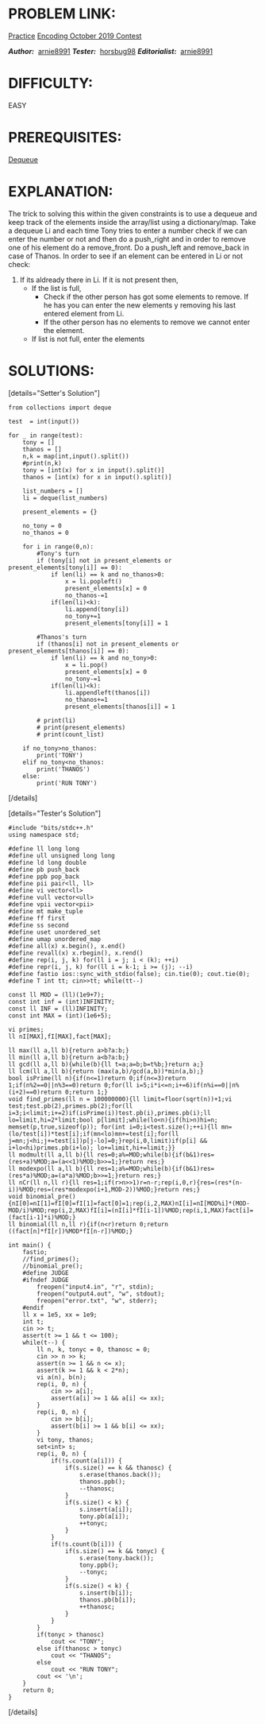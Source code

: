 # PROBLEM LINK:

[Practice](https://www.codechef.com/ENOC2019/problems/TVT)
[Encoding October 2019 Contest](https://www.codechef.com/ENOC2019?order=desc&sortBy=successful_submissions)

***Author:***  [arnie8991](https://www.codechef.com/users/arnie8991)
***Tester:***  [horsbug98](https://www.codechef.com/users/horsbug98)
***Editorialist:***  [arnie8991](https://www.codechef.com/users/arnie8991)

# DIFFICULTY:
EASY

# PREREQUISITES:
[Dequeue](https://en.wikipedia.org/wiki/Double-ended_queue)
 
# EXPLANATION:

The trick to solving this within the given constraints is to use a dequeue and keep track of the elements inside the array/list using a dictionary/map.
Take a dequeue Li and each time Tony tries to enter a number check if we can enter the number or not and then do a push_right and in order to remove one of his element do a remove_front.  Do a push_left and remove_back in case of Thanos.
In order to see if an element can be entered in Li or not check:
1. If its aldready there in Li. If it is not present then,
    * If the list is full, 
        * Check if the other person has got some elements to remove. If he has you can enter the new elements y removing his last entered element from Li.
        * If the other person has no elements to remove we cannot enter the element. 
    * If list is not full, enter the elements

# SOLUTIONS:

[details="Setter's Solution"]
    
    from collections import deque

    test  = int(input())

    for _ in range(test): 
        tony = []
        thanos = []
        n,k = map(int,input().split())
        #print(n,k)
        tony = [int(x) for x in input().split()]
        thanos = [int(x) for x in input().split()]

        list_numbers = []
        li = deque(list_numbers)

        present_elements = {}

        no_tony = 0 
        no_thanos = 0
        
        for i in range(0,n):
            #Tony's turn 
            if (tony[i] not in present_elements or present_elements[tony[i]] == 0):
                if len(li) == k and no_thanos>0:
                    x = li.popleft()
                    present_elements[x] = 0
                    no_thanos-=1
                if(len(li)<k):
                    li.append(tony[i])
                    no_tony+=1
                    present_elements[tony[i]] = 1
                
            #Thanos's turn
            if (thanos[i] not in present_elements or present_elements[thanos[i]] == 0):
                if len(li) == k and no_tony>0:
                    x = li.pop()
                    present_elements[x] = 0
                    no_tony-=1
                if(len(li)<k):
                    li.appendleft(thanos[i])
                    no_thanos+=1
                    present_elements[thanos[i]] = 1
                
            # print(li)
            # print(present_elements)
            # print(count_list)

        if no_tony>no_thanos:
            print('TONY')
        elif no_tony<no_thanos:
            print('THANOS')
        else:
            print('RUN TONY')
[/details]

[details="Tester's Solution"]
    
    #include "bits/stdc++.h"
    using namespace std;
    
    #define ll long long
    #define ull unsigned long long
    #define ld long double
    #define pb push_back
    #define ppb pop_back
    #define pii pair<ll, ll>
    #define vi vector<ll>
    #define vull vector<ull>
    #define vpii vector<pii>
    #define mt make_tuple
    #define ff first
    #define ss second
    #define uset unordered_set
    #define umap unordered_map
    #define all(x) x.begin(), x.end()
    #define revall(x) x.rbegin(), x.rend()
    #define rep(i, j, k) for(ll i = j; i < (k); ++i)
    #define repr(i, j, k) for(ll i = k-1; i >= (j); --i)
    #define fastio ios::sync_with_stdio(false); cin.tie(0); cout.tie(0);
    #define T int tt; cin>>tt; while(tt--)
    
    const ll MOD = (ll)(1e9+7);
    const int inf = (int)INFINITY;
    const ll INF = (ll)INFINITY;
    const int MAX = (int)(1e6+5);
    
    vi primes;
    ll nI[MAX],fI[MAX],fact[MAX];
    
    ll max(ll a,ll b){return a>b?a:b;}
    ll min(ll a,ll b){return a<b?a:b;}
    ll gcd(ll a,ll b){while(b){ll t=a;a=b;b=t%b;}return a;}     
    ll lcm(ll a,ll b){return (max(a,b)/gcd(a,b))*min(a,b);}
    bool isPrime(ll n){if(n<=1)return 0;if(n<=3)return 1;if(n%2==0||n%3==0)return 0;for(ll i=5;i*i<=n;i+=6)if(n%i==0||n%(i+2)==0)return 0;return 1;}
    void find_primes(ll n = 100000000){ll limit=floor(sqrt(n))+1;vi test;test.pb(2),primes.pb(2);for(ll i=3;i<limit;i+=2)if(isPrime(i))test.pb(i),primes.pb(i);ll lo=limit,hi=2*limit;bool p[limit];while(lo<n){if(hi>n)hi=n;
    memset(p,true,sizeof(p)); for(int i=0;i<test.size();++i){ll mn=(lo/test[i])*test[i];if(mn<lo)mn+=test[i];for(ll j=mn;j<hi;j+=test[i])p[j-lo]=0;}rep(i,0,limit)if(p[i] && i+lo<hi)primes.pb(i+lo); lo+=limit,hi+=limit;}}
    ll modmult(ll a,ll b){ll res=0;a%=MOD;while(b){if(b&1)res=(res+a)%MOD;a=(a<<1)%MOD;b>>=1;}return res;}
    ll modexpo(ll a,ll b){ll res=1;a%=MOD;while(b){if(b&1)res=(res*a)%MOD;a=(a*a)%MOD;b>>=1;}return res;}
    ll nCr(ll n,ll r){ll res=1;if(r>n>>1)r=n-r;rep(i,0,r){res=(res*(n-i))%MOD;res=(res*modexpo(i+1,MOD-2))%MOD;}return res;}
    void binomial_pre(){nI[0]=nI[1]=fI[0]=fI[1]=fact[0]=1;rep(i,2,MAX)nI[i]=nI[MOD%i]*(MOD-MOD/i)%MOD;rep(i,2,MAX)fI[i]=(nI[i]*fI[i-1])%MOD;rep(i,1,MAX)fact[i]=(fact[i-1]*i)%MOD;}
    ll binomial(ll n,ll r){if(n<r)return 0;return ((fact[n]*fI[r])%MOD*fI[n-r])%MOD;}
    
    int main() {
        fastio;
        //find_primes();
        //binomial_pre();
        #define JUDGE
        #ifndef JUDGE
            freopen("input4.in", "r", stdin);
            freopen("output4.out", "w", stdout);
            freopen("error.txt", "w", stderr);
        #endif
        ll x = 1e5, xx = 1e9;
        int t;
        cin >> t;
        assert(t >= 1 && t <= 100);
        while(t--) {
            ll n, k, tonyc = 0, thanosc = 0;
            cin >> n >> k;
            assert(n >= 1 && n <= x);
            assert(k >= 1 && k < 2*n);
            vi a(n), b(n);
            rep(i, 0, n) {
                cin >> a[i];
                assert(a[i] >= 1 && a[i] <= xx);
            }
            rep(i, 0, n) {
                cin >> b[i];
                assert(b[i] >= 1 && b[i] <= xx);
            }
            vi tony, thanos;
            set<int> s;
            rep(i, 0, n) {
                if(!s.count(a[i])) {
                    if(s.size() == k && thanosc) {
                        s.erase(thanos.back());
                        thanos.ppb();
                        --thanosc;
                    }
                    if(s.size() < k) {
                        s.insert(a[i]);
                        tony.pb(a[i]);
                        ++tonyc;
                    }
                }
                if(!s.count(b[i])) {
                    if(s.size() == k && tonyc) {
                        s.erase(tony.back());
                        tony.ppb();
                        --tonyc;
                    }
                    if(s.size() < k) {
                        s.insert(b[i]);
                        thanos.pb(b[i]);
                        ++thanosc;
                    }
                }
            }
            if(tonyc > thanosc)
                cout << "TONY";
            else if(thanosc > tonyc)
                cout << "THANOS";
            else
                cout << "RUN TONY";
            cout << '\n';
        }
        return 0;
    }
[/details]